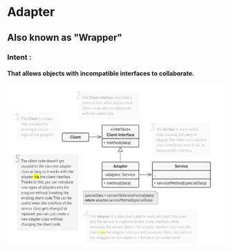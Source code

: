 # Adapter

## Also known as "Wrapper"

### Intent :

#### That allows objects with incompatible interfaces to collaborate.

![Adapter Diagram](./adapter.png "Adapter Diagram")